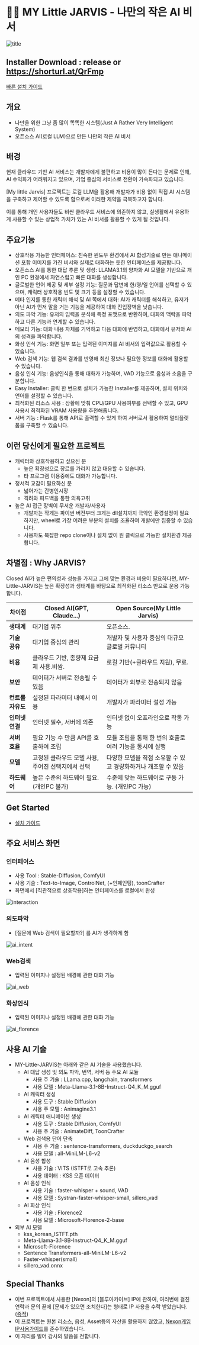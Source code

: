 # 👩‍💻 MY Little JARVIS - 나만의 작은 AI 비서

![title](docs_image/title.png)

## Installer Download : release or <https://shorturl.at/QrFmp>

[빠른 설치 가이드](docs/installation_guide.md)

## 개요

- 나만을 위한 그냥 좀 많이 똑똑한 시스템(Just A Rather Very Intelligent System)
- 오픈소스 AI(로컬 LLM)으로 만든 나만의 작은 AI 비서

## 배경

현재 클라우드 기반 AI 서비스는 개발자에게 불편하고 비용이 많이 든다는 문제로 인해, AI 수익화가 어려워지고 있으며, 기업 중심의 서비스로 전환이 가속화되고 있습니다.

[My little Jarvis] 프로젝트는 로컬 LLM을 활용해 개발자가 비용 없이 직접 AI 시스템을 구축하고 제어할 수 있도록 함으로써 이러한 제약을 극복하고자 합니다.

이를 통해 개인 사용자들도 비싼 클라우드 서비스에 의존하지 않고, 실생활에서 유용하게 사용할 수 있는 상업적 가치가 있는 AI 비서를 활용할 수 있게 될 것입니다.

## 주요기능

- 상호작용 가능한 인터페이스: 친숙한 윈도우 환경에서 AI 합성기술로 만든 애니메이션 포함 이미지를 가진 비서와 실제로 대화하는 듯한 인터페이스를 제공합니다.
- 오픈소스 AI를 통한 대답 추론 및 생성: LLAMA3.1의 양자화 AI 모델을 기반으로 개인 PC 환경에서 자연스럽고 빠른 대화를 생성합니다.
- 글로벌한 언어 제공 및 세부 설정 기능: 질문과 답변에 한/영/일 언어를 선택할 수 있으며, 캐릭터 상호작용 빈도 및 크기 등을 설정할 수 있습니다.
- 메타 인지를 통한 캐릭터 해석 및 AI 쪽에서 대화: AI가 캐릭터를 해석하고, 유저가 아닌 AI가 먼저 말을 거는 기능을 제공하여 대화 진입장벽을 낮춥니다.
- 의도 파악 기능: 유저의 입력을 분석해 특정 포맷으로 반환하여, 대화의 맥락을 파악하고 다른 기능과 연계할 수 있습니다.
- 메모리 기능: 대화 내용 자체를 기억하고 다음 대화에 반영하고, 대화에서 유저와 AI의 성격을 파악합니다.
- 화상 인식 기능: 화면 일부 또는 입력된 이미지를 AI 비서의 입력값으로 활용할 수 있습니다.
- Web 검색 기능: 웹 검색 결과를 반영해 최신 정보나 필요한 정보를 대화에 활용할 수 있습니다.
- 음성 인식 기능: 음성인식을 통해 대화가 가능하며, VAD 기능으로 음성과 소음을 구분합니다.
- Easy Installer: 클릭 한 번으로 설치가 가능한 Installer를 제공하며, 설치 위치와 언어를 설정할 수 있습니다.
- 최적화된 리소스 사용 : 상황에 맞춰 CPU/GPU 사용여부를 선택할 수 있고, GPU 사용시 최적화된 VRAM 사용량을 추천해줍니다.
- 서버 기능 : Flask를 통해 API로 출력할 수 있게 하여 서버로서 활용하여 멀티플랫폼을 구축할 수 있습니다.

## 이런 당신에게 필요한 프로젝트

- 캐릭터와 상호작용하고 싶으신 분
  - 높은 확장성으로 장르를 가리지 않고 대응할 수 있습니다.
  - 타 프로그램 이용중에도 대화가 가능합니다.
- 정서적 교감이 필요하신 분
  - 넓어가는 간병인시장
  - 격려와 피드백을 통한 의욕고취
- 높은 AI 접근 장벽이 무서운 개발자/사용자
  - 개발자는 작게는 파이썬 버전부터 크게는 dll설치까지 극악인 환경설정이 필요하지만, wheel로 가장 어려운 부분의 설치를 조율하여 개발에만 집중할 수 있습니다.
  - 사용자도 복잡한 repo clone이나 설치 없이 원 클릭으로 가능한 설치환경 제공합니다.

## 차별점 : Why JARVIS?

Closed AI가 높은 편의성과 성능을 가지고 그에 맞는 환경과 비용이 필요하다면, MY-Little-JARVIS는 높은 확장성과 생태계를 바탕으로 최적화된 리소스 만으로 운용 가능합니다.

| **차이점**           | **Closed AI(GPT, Claude...)**                  | **Open Source(My Little Jarvis)**          |
|----------------------|-----------------------------------------------|-----------------------------------------------|
| **생태계**           | 대기업 위주                                    | 오픈소스.                                     |
| **기술 공유**         | 대기업 중심의 관리                               | 개발자 및 사용자 중심의 대규모 글로벌 커뮤니티   |
| **비용**             | 클라우드 기반, 종량제 요금제 사용.비쌈.            | 로컬 기반(+클라우드 지원), 무료.            |
| **보안**             | 데이터가 서버로 전송될 수 있음                 | 데이터가 외부로 전송되지 않음                   |
| **컨트롤 자유도**    | 설정된 파라미터 내에서 이용                      | 개발자가 파라미터 설정 가능                   |
| **인터넷 연결**      | 인터넷 필수, 서버에 의존                          | 인터넷 없이 오프라인으로 작동 가능               |
| **서버 효율**           | 필요 기능 수 만큼 API를 호출하여 조립             | 모듈 조립을 통해 한 번의 호출로 여러 기능을 동시에 실행  |
| **모델**             | 고정된 클라우드 모델 사용, 주어진 선택지에서 선택   | 다양한 모델을 직접 소유할 수 있고 경량화하거나 개조할 수 있음   |
| **하드웨어**         | 높은 수준의 하드웨어 필요. (개인PC 불가)       | 수준에 맞는 하드웨어로 구동 가능. (개인PC 가능)   |

## Get Started

- [설치 가이드](docs/installation_guide.md)

## 주요 서비스 화면

### 인터페이스

- 사용 Tool : Stable-Diffusion, ComfyUI
- 사용 기술 : Text-to-Image, ControlNet, (+인페인팅), toonCrafter
- 화면에서 [직관적으로 상호작용]하는 인터페이스를 로컬에서 완성

![interaction](docs_image/interaction.gif)

### 의도파악

- [질문에 Web 검색이 필요할까?] 를 AI가 생각하게 함

![ai_intent](docs_image/ai_intent.png)

### Web검색

- 입력된 이미지나 설정된 배경에 관한 대화 기능

![ai_web](docs_image/ai_web.png)

### 화상인식

- 입력된 이미지나 설정된 배경에 관한 대화 기능

![ai_florence](docs_image/ai_florence.png)

## 사용 AI 기술

- MY-Little-JARVIS는 아래와 같은 AI 기술을 사용했습니다.
  - AI 대답 생성 및 의도 파악, 번역, 서버 등 주요 AI 모듈
    - 사용 주 기술 : LLama.cpp, langchain, transformers
    - 사용 모델 : Meta-Llama-3.1-8B-Instruct-Q4_K_M.gguf
  - AI 캐릭터 생성
    - 사용 도구 : Stable Diffusion
    - 사용 주 모델 : Animagine3.1
  - AI 캐릭터 애니메이션 생성
    - 사용 도구 : Stable Diffusion, ComfyUI
    - 사용 주 기술 : AnimateDiff, ToonCrafter
  - Web 검색용 단어 단축
    - 사용 주 기술 : sentence-transformers, duckduckgo_search
    - 사용 모델 : all-MiniLM-L6-v2
  - AI 음성 합성
    - 사용 기술 : VITS (ISTFT로 고속 추론)
    - 사용 데이터 : KSS 오픈 데이터
  - AI 음성 인식
    - 사용 기술 : faster-whisper + sound, VAD
    - 사용 모델 : Systran-faster-whisper-small, sillero_vad
  - AI 화상 인식
    - 사용 기술 : Florence2
    - 사용 모델 : Microsoft-Florence-2-base
- 외부 AI 모델
  - kss_korean_ISTFT.pth
  - Meta-Llama-3.1-8B-Instruct-Q4_K_M.gguf
  - Microsoft-Florence
  - Sentence Transformers-all-MiniLM-L6-v2
  - Faster-whisper(small)
  - sillero_vad.onnx

## Special Thanks

- 이번 프로젝트에서 사용한 [Nexon]의 [블루아카이브] IP에 관하여, 여러번에 걸친 연락과 문의 끝에 [문제가 있으면 조치한다]는 형태로 IP 사용을 수락 받았습니다. ([증적](docs/special_thanks_nexon.md))
- 이 프로젝트는 원본 리소스, 음성, Asset등의 자산을 활용하지 않았고, [Nexon게임IP사용가이드](https://member.nexon.com/policy/gameipguide.aspx)를 준수하였습니다.
- 이 자리를 빌어 감사의 말씀을 전합니다.
